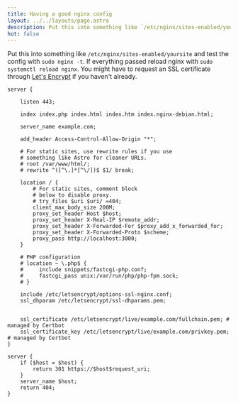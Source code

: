 ```yaml
---
title: Having a good nginx config
layout: ../../layouts/page.astro
description: Put this into something like `/etc/nginx/sites-enabled/yoursite` and test the config with `sudo nginx -t`. If everything passed reload nginx with `sudo systemctl reload nginx`. You might have to request an SSL certificate through <a href="https://certb...
hot: false
---
```


Put this into something like `/etc/nginx/sites-enabled/yoursite` and test the config with `sudo nginx -t`. If everything passed reload nginx with `sudo systemctl reload nginx`. You might have to request an SSL certificate through <a href="https://certbot.eff.org/instructions" target="_blank">Let's Encrypt</a> if you haven't already.

```
server {

    listen 443;

    index index.php index.html index.htm index.nginx-debian.html;

    server_name example.com;

    add_header Access-Control-Allow-Origin "*";

    # For static sites, use rewrite rules if you use
    # something like Astro for cleaner URLs.
    # root /var/www/html/;
    # rewrite ^([^\.]*[^\/])$ $1/ break;

    location / {
        # For static sites, comment block 
        # below to disable proxy.
        # try_files $uri $uri/ =404;
        client_max_body_size 200M;
        proxy_set_header Host $host;
        proxy_set_header X-Real-IP $remote_addr;
        proxy_set_header X-Forwarded-For $proxy_add_x_forwarded_for;
        proxy_set_header X-Forwarded-Proto $scheme;
        proxy_pass http://localhost:3000;
    }

    # PHP configuration
    # location ~ \.php$ {
    #     include snippets/fastcgi-php.conf;
    #     fastcgi_pass unix:/var/run/php/php-fpm.sock;
    # }

    include /etc/letsencrypt/options-ssl-nginx.conf;
    ssl_dhparam /etc/letsencrypt/ssl-dhparams.pem;


    ssl_certificate /etc/letsencrypt/live/example.com/fullchain.pem; # managed by Certbot
    ssl_certificate_key /etc/letsencrypt/live/example.com/privkey.pem; # managed by Certbot
}

server {
    if ($host = $host) {
        return 301 https://$host$request_uri;
    }
    server_name $host;
    return 404;
}
```